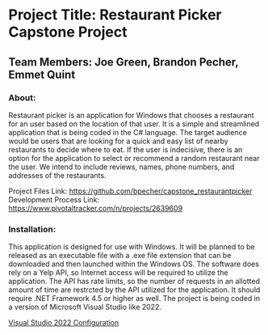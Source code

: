 # Project Title: Restaurant Picker Capstone Project

## Team Members: Joe Green, Brandon Pecher, Emmet Quint

### About:

Restaurant picker is an application for Windows that chooses a restaurant for an user based on the location of that user. It is a simple and streamlined application that is being coded in the C# language. The target audience would be users that are looking for a quick and easy list of nearby restaurants to decide where to eat. If the user is indecisive, there is an option for the application to select or recommend a random restaurant near the user. We intend to include reviews, names, phone numbers, and addresses of the restaurants.

Project Files Link: https://github.com/bpecher/capstone_restaurantpicker<br />
Development Process Link: https://www.pivotaltracker.com/n/projects/2639609

### Installation:

This application is designed for use with Windows. It will be planned to be released as an executable file with a .exe file extension that can be downloaded and then launched within the Windows OS. The software does rely on a Yelp API, so Internet access will be required to utilize the application. The API has rate limits, so the number of requests in an allotted amount of time are restrcted by the API utilized for the application. It should require .NET Framework 4.5 or higher as well. The project is being coded in a version of Microsoft Visual Studio like 2022.

[Visual Studio 2022 Configuration](docs/.vsconfig)